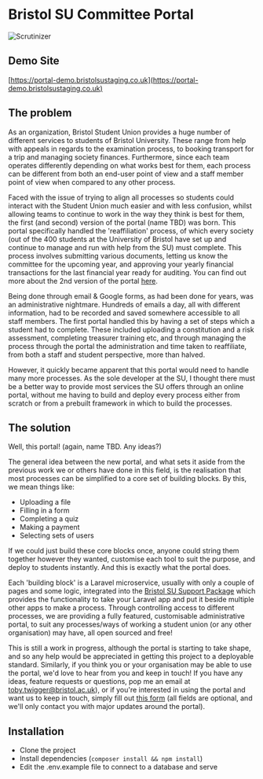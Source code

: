# Bristol SU Committee Portal

![Scrutinizer](https://scrutinizer-ci.com/g/bristol-su/committee-portal/badges/quality-score.png?b=master)

## Demo Site
[https://portal-demo.bristolsustaging.co.uk](https://portal-demo.bristolsustaging.co.uk)

## The problem

As an organization, Bristol Student Union provides a huge number of different services to students of Bristol University. These range from help with appeals in regards to the examination process, to booking transport for a trip and managing society finances. Furthermore, since each team operates differently depending on what works best for them, each process can be different from both an end-user point of view and a staff member point of view when compared to any other process.

Faced with the issue of trying to align all processes so students could interact with the Student Union much easier and with less confusion, whilst allowing teams to continue to work in the way they think is best for them, the first (and second) version of the portal (name TBD) was born. This portal specifically handled the 'reaffiliation' process, of which every society (out of the 400 students at the University of Bristol have set up and continue to manage and run with help from the SU) must complete. This process involves submitting various documents, letting us know the committee for the upcoming year, and approving your yearly financial transactions for the last financial year ready for auditing. You can find out more about the 2nd version of the portal [here](https://docs.bristolsustaging.co.uk/books/version-2-walkthrough). 

Being done through email & Google forms, as had been done for years, was an administrative nightmare. Hundreds of emails a day, all with different information, had to be recorded and saved somewhere accessible to all staff members. The first portal handled this by having a set of steps which a student had to complete. These included uploading a constitution and a risk assessment, completing treasurer training etc, and through managing the process through the portal the administration and time taken to reaffiliate, from both a staff and student perspective, more than halved.

However, it quickly became apparent that this portal would need to handle many more processes. As the sole developer at the SU, I thought there must be a better way to provide most services the SU offers through an online portal, without me having to build and deploy every process either from scratch or from a prebuilt framework in which to build the processes.

## The solution

Well, this portal! (again, name TBD. Any ideas?) 

The general idea between the new portal, and what sets it aside from the previous work we or others have done in this field, is the realisation that most processes can be simplified to a core set of building blocks. By this, we mean things like:

- Uploading a file
- Filling in a form
- Completing a quiz
- Making a payment
- Selecting sets of users

If we could just build these core blocks once, anyone could string them together however they wanted, customise each tool to suit the purpose, and deploy to students instantly. And this is exactly what the portal does.

Each 'building block' is a Laravel microservice, usually with only a couple of pages and some logic, integrated into the [Bristol SU Support Package](https://github.com/bristol-su/support) which provides the functionality to take your Laravel app and put it beside multiple other apps to make a process. Through controlling access to different processes, we are providing a fully featured, customisable administrative portal, to suit any processes/ways of working a student union (or any other organisation) may have, all open sourced and free!

This is still a work in progress, although the portal is starting to take shape, and so any help would be appreciated in getting this project to a deployable standard. Similarly, if you think you or your organisation may be able to use the portal, we'd love to hear from you and keep in touch! If you have any ideas, feature requests or questions, pop me an email at [toby.twigger@bristol.ac.uk](mailto:toby.twigger@bristol.ac.uk)), or if you're interested in using the portal and want us to keep in touch, simply fill out [this form](https://www.bristolsu.org.uk/portalinterest) (all fields are optional, and we'll only contact you with major updates around the portal).

## Installation

- Clone the project
- Install dependencies (```composer install && npm install```)
- Edit the .env.example file to connect to a database and serve
